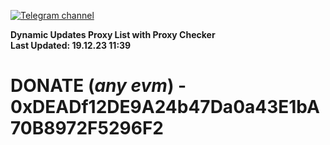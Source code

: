 [![Telegram channel](https://img.shields.io/endpoint?url=https://runkit.io/damiankrawczyk/telegram-badge/branches/master?url=https://t.me/n4z4v0d)](https://t.me/n4z4v0d) 

**Dynamic Updates Proxy List with Proxy Checker**  
**Last Updated: 19.12.23 11:39**

# DONATE (_any evm_) - 0xDEADf12DE9A24b47Da0a43E1bA70B8972F5296F2
